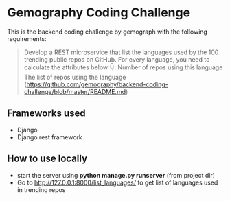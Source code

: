 # Gemography Coding Challenge

This is the backend coding challenge by gemograph with the following requirements:

> Develop a REST microservice that list the languages used by the 100 trending public repos on GitHub.
    For every language, you need to calculate the attributes below 👇:
    Number of repos using this language
    The list of repos using the language
    (https://github.com/gemography/backend-coding-challenge/blob/master/README.md)

## Frameworks used
  + Django
  + Django rest framework
  
## How to use locally
  + start the server using **python manage.py runserver** (from project dir)
  + Go to http://127.0.0.1:8000/list_languages/ to get list of languages used in trending repos
  